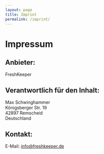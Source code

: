 ```yaml
---
layout: page
title: Imprint
permalink: /imprint/
---
```


# Impressum

## Anbieter:
FreshKeeper

## Verantwortlich für den Inhalt:  
Max Schwinghammer  
Königsberger Str. 19  
42897 Remscheid  
Deutschland

## Kontakt:
E-Mail: info@freshkeeper.de
